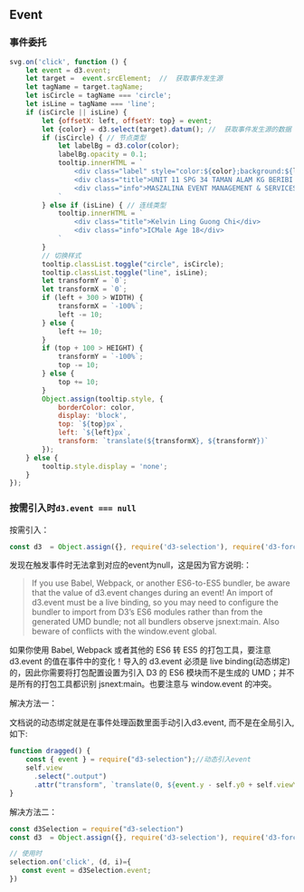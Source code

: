 ## Event

### 事件委托

```js
svg.on('click', function () {
    let event = d3.event;
    let target =  event.srcElement;  //  获取事件发生源
    let tagName = target.tagName;
    let isCircle = tagName === 'circle';
    let isLine = tagName === 'line';
    if (isCircle || isLine) {
        let {offsetX: left, offsetY: top} = event;
        let {color} = d3.select(target).datum(); //  获取事件发生源的数据
        if (isCircle) { // 节点类型
            let labelBg = d3.color(color);
            labelBg.opacity = 0.1;
            tooltip.innerHTML = `
                <div class="label" style="color:${color};background:${labelBg}">Colleague</div>
                <div class="title">UNIT 11 SPG 34 TAMAN ALAM KG BERIBI JLN TELANAI</div>
                <div class="info">MASZALINA EVENT MANAGEMENT & SERVICES</div>
            `
        } else if (isLine) { // 连线类型
            tooltip.innerHTML = `
                <div class="title">Kelvin Ling Guong Chi</div>
                <div class="info">ICMale Age 18</div>
            `
        }
        // 切换样式
        tooltip.classList.toggle("circle", isCircle);
        tooltip.classList.toggle("line", isLine);
        let transformY = `0`;
        let transformX = `0`;
        if (left + 300 > WIDTH) {
            transformX = `-100%`;
            left -= 10;
        } else {
            left += 10;
        }
        if (top + 100 > HEIGHT) {
            transformY = `-100%`;
            top -= 10;
        } else {
            top += 10;
        }
        Object.assign(tooltip.style, {
            borderColor: color,
            display: 'block',
            top: `${top}px`,
            left: `${left}px`,
            transform: `translate(${transformX}, ${transformY})`
        });
    } else {
        tooltip.style.display = 'none';
    }
});
```

### 按需引入时`d3.event === null`

按需引入：
```js
const d3  = Object.assign({}, require('d3-selection'), require('d3-force'));
```

发现在触发事件时无法拿到对应的event为null，这是因为官方说明:：
> If you use Babel, Webpack, or another ES6-to-ES5 bundler, be aware that the value of d3.event changes during an event! An import of d3.event must be a live binding, so you may need to configure the bundler to import from D3’s ES6 modules rather than from the generated UMD bundle; not all bundlers observe jsnext:main. Also beware of conflicts with the window.event global.

如果你使用 Babel, Webpack 或者其他的 ES6 转 ES5 的打包工具，要注意 d3.event 的值在事件中的变化！导入的 d3.event 必须是 live binding(动态绑定) 的，因此你需要将打包配置设置为引入 D3 的 ES6 模块而不是生成的 UMD；并不是所有的打包工具都识别 jsnext:main。也要注意与 window.event 的冲突。

解决方法一：

文档说的动态绑定就是在事件处理函数里面手动引入d3.event, 而不是在全局引入, 如下:
```js
function dragged() {
    const { event } = require("d3-selection");//动态引入event
    self.view
      .select(".output")
      .attr("transform", `translate(0, ${event.y - self.y0 + self.viewY})`);
}
```

解决方法二：

```js
const d3Selection = require("d3-selection")
const d3  = Object.assign({}, require('d3-selection'), require('d3-force'));

// 使用时
selection.on('click', (d, i)={
   const event = d3Selection.event;
})
```

